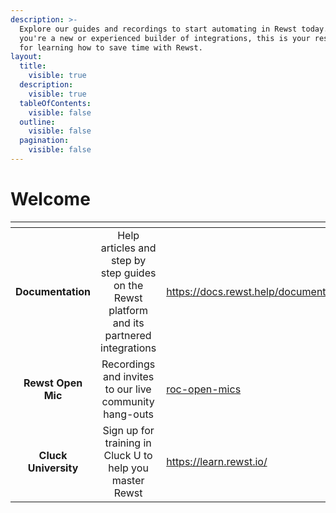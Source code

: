 ```yaml
---
description: >-
  Explore our guides and recordings to start automating in Rewst today. Whether
  you're a new or experienced builder of integrations, this is your resource hub
  for learning how to save time with Rewst.
layout:
  title:
    visible: true
  description:
    visible: true
  tableOfContents:
    visible: false
  outline:
    visible: false
  pagination:
    visible: false
---
```


# Welcome



<table data-view="cards" data-full-width="true"><thead><tr><th align="center"></th><th align="center"></th><th data-hidden data-card-target data-type="content-ref"></th><th data-hidden data-card-cover data-type="files"></th></tr></thead><tbody><tr><td align="center"><strong>Documentation</strong></td><td align="center">Help articles and step by step guides on the Rewst platform and its partnered integrations</td><td><a href="https://docs.rewst.help/documentation/workflows">https://docs.rewst.help/documentation/workflows</a></td><td><a href=".gitbook/assets/1 (1).png">1 (1).png</a></td></tr><tr><td align="center"><strong>Rewst Open Mic</strong></td><td align="center">Recordings and invites to our live community hang-outs</td><td><a href="updates/roc-open-mics/">roc-open-mics</a></td><td><a href=".gitbook/assets/2 (1).png">2 (1).png</a></td></tr><tr><td align="center"><strong>Cluck University</strong></td><td align="center">Sign up for training in Cluck U to help you master Rewst</td><td><a href="https://learn.rewst.io/">https://learn.rewst.io/</a></td><td><a href=".gitbook/assets/cluck u.avif">cluck u.avif</a></td></tr></tbody></table>







